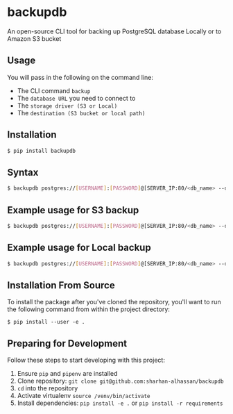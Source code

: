 backupdb
=========

An open-source CLI tool for backing up PostgreSQL database Locally or to Amazon S3 bucket

## Usage 
You will pass in the following on the command line:
- The CLI command `backup`
- The `database URL` you need to connect to 
- The `storage driver (S3 or Local)`
- The `destination (S3 bucket or local path)`

## Installation
```bash
$ pip install backupdb
```

## Syntax

```bash
$ backupdb postgres://[USERNAME]:[PASSWORD]@[SERVER_IP:80/<db_name> --driver <driver_type> <destination>
```

## Example usage for S3 backup
```bash
$ backupdb postgres://[USERNAME]:[PASSWORD]@[SERVER_IP:80/<db_name> --driver s3 mybucket01
```

## Example usage for Local backup
```bash
$ backupdb postgres://[USERNAME]:[PASSWORD]@[SERVER_IP:80/<db_name> --driver local /var/local/mybackup.sql
```

## Installation From Source
To install the package after you've cloned the repository, you'll
want to run the following command from within the project directory:
```
$ pip install --user -e .
```

## Preparing for Development
Follow these steps to start developing with this project:
1. Ensure `pip` and `pipenv` are installed
2. Clone repository: `git clone git@github.com:sharhan-alhassan/backupdb`
3. `cd` into the repository
4. Activate virtualenv `source /venv/bin/activate`
5. Install dependencies: `pip install -e .` or `pip install -r requirements` 
